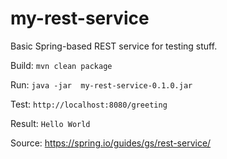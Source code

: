 # my-rest-service


Basic Spring-based REST service for testing stuff.

Build: `mvn clean package`

Run: `java -jar  my-rest-service-0.1.0.jar`

Test: `http://localhost:8080/greeting`

Result: `Hello World`

Source: https://spring.io/guides/gs/rest-service/



